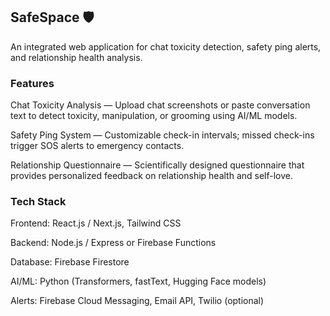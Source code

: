 ## SafeSpace 🛡️
An integrated web application for chat toxicity detection, safety ping alerts, and relationship health analysis.

### Features
Chat Toxicity Analysis — Upload chat screenshots or paste conversation text to detect toxicity, manipulation, or grooming using AI/ML models.

Safety Ping System — Customizable check-in intervals; missed check-ins trigger SOS alerts to emergency contacts.

Relationship Questionnaire — Scientifically designed questionnaire that provides personalized feedback on relationship health and self-love.

### Tech Stack
Frontend: React.js / Next.js, Tailwind CSS

Backend: Node.js / Express or Firebase Functions

Database: Firebase Firestore

AI/ML: Python (Transformers, fastText, Hugging Face models)

Alerts: Firebase Cloud Messaging, Email API, Twilio (optional)
